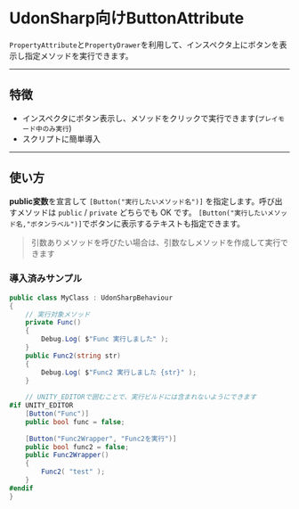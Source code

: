 # UdonSharp向けButtonAttribute

`PropertyAttribute`と`PropertyDrawer`を利用して、インスペクタ上にボタンを表示し指定メソッドを実行できます。

---

## 特徴

- インスペクタにボタン表示し、メソッドをクリックで実行できます(`プレイモード中のみ実行`)
- スクリプトに簡単導入

---

## 使い方

**public変数**を宣言して `[Button("実行したいメソッド名")]` を指定します。呼び出すメソッドは `public` / `private` どちらでも OK です。
`[Button("実行したいメソッド名,"ボタンラベル")]`でボタンに表示するテキストも指定できます。


> 引数ありメソッドを呼びたい場合は、引数なしメソッドを作成して実行できます

### 導入済みサンプル
```csharp
public class MyClass : UdonSharpBehaviour
{
    // 実行対象メソッド
    private Func() 
    {
        Debug.Log( $"Func 実行しました" );
    }
    public Func2(string str) 
    {
        Debug.Log( $"Func2 実行しました {str}" );
    }
        
    // UNITY_EDITORで囲むことで、実行ビルドには含まれないようにできます
#if UNITY_EDITOR
    [Button("Func")]
    public bool func = false;
    
    [Button("Func2Wrapper", "Func2を実行")]
    public bool func2 = false;
    public Func2Wrapper() 
    {
        Func2( "test" );
    }
#endif
}
```
